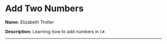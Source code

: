 # Add Two Numbers


**Name:** Elizabeth Trotter

**Description:** Learning how to add numbers in `C#`.


---
